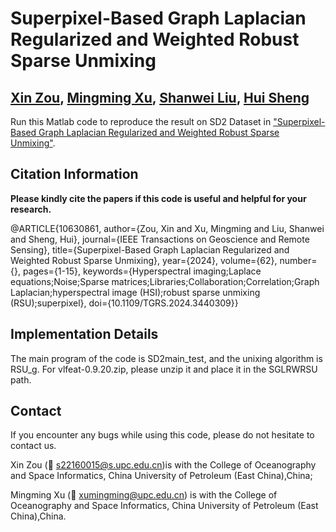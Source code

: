 # Superpixel-Based Graph Laplacian Regularized and Weighted Robust Sparse Unmixing

[Xin Zou](https://orcid.org/0009-0006-5427-7277), [Mingming Xu](https://orcid.org/0000-0002-6758-9863), [Shanwei Liu](https://orcid.org/0000-0002-5049-9394),  [Hui Sheng](https://orcid.org/0000-0002-9933-1955)
---------------------

Run this Matlab code to reproduce the result on SD2 Dataset in ["Superpixel-Based Graph Laplacian Regularized and Weighted Robust Sparse Unmixing"](https://ieeexplore.ieee.org/abstract/document/10630861).


## Citation Information

**Please kindly cite the papers if this code is useful and helpful for your research.**

 @ARTICLE{10630861,
  author={Zou, Xin and Xu, Mingming and Liu, Shanwei and Sheng, Hui},
  journal={IEEE Transactions on Geoscience and Remote Sensing}, 
  title={Superpixel-Based Graph Laplacian Regularized and Weighted Robust Sparse Unmixing}, 
  year={2024},
  volume={62},
  number={},
  pages={1-15},
  keywords={Hyperspectral imaging;Laplace equations;Noise;Sparse matrices;Libraries;Collaboration;Correlation;Graph Laplacian;hyperspectral image (HSI);robust sparse unmixing (RSU);superpixel},
  doi={10.1109/TGRS.2024.3440309}}
     
## Implementation Details

The main program of the code is SD2main_test, and the unixing algorithm is RSU_g.
For vlfeat-0.9.20.zip, please unzip it and place it in the SGLRWRSU path.

## Contact

If you encounter any bugs while using this code, please do not hesitate to contact us.

Xin Zou (:incoming_envelope: s22160015@s.upc.edu.cn)is with the College of Oceanography and Space Informatics, China University of Petroleum (East China),China;

Mingming Xu (:incoming_envelope: xumingming@upc.edu.cn) is with the College of Oceanography and Space Informatics, China University of Petroleum (East China),China. 
